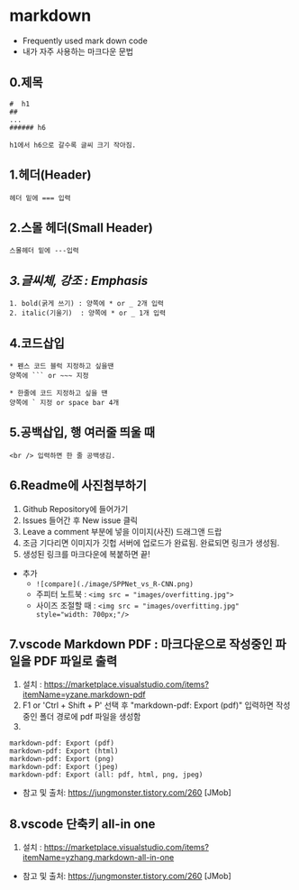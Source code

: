 markdown
===

* Frequently used mark down code
* 내가 자주 사용하는 마크다운 문법

0.제목
---
```
#  h1
##
...
###### h6

h1에서 h6으로 갈수록 글씨 크기 작아짐.
```

1.헤더(Header)
----
```
헤더 밑에 === 입력
```


2.스몰 헤더(Small Header)
----
```
스몰헤더 밑에 ---입력
```


*3.글씨체, 강조 : Emphasis*
---
~~~
1. bold(굵게 쓰기) : 양쪽에 * or _ 2개 입력
2. italic(기울기)  : 양쪽에 * or _ 1개 입력
~~~

4.코드삽입
---
```
* 펜스 코드 블럭 지정하고 싶을땐
양쪽에 ``` or ~~~ 지정

* 한줄에 코드 지정하고 싶을 떈
양쪽에 ` 지정 or space bar 4개
```

5.공백삽입, 행 여러줄 띄울 때
---
```
<br /> 입력하면 한 줄 공백생김.
```

6.Readme에 사진첨부하기
---
1. Github Repository에 들어가기
2. Issues 들어간 후 New issue 클릭
3. Leave a comment 부분에 넣을 이미지(사진) 드래그앤 드랍
4. 조금 기다리면 이미지가 깃헙 서버에 업로드가 완료됨. 완료되면 링크가 생성됨.
5. 생성된 링크를 마크다운에 복붙하면 끝!

* 추가
  * `![compare](./image/SPPNet_vs_R-CNN.png)`
  * 주피터 노트북 :  `<img src = "images/overfitting.jpg">`
  * 사이즈 조절할 때 : `<img src = "images/overfitting.jpg" style="width: 700px;"/>`

7.vscode Markdown PDF : 마크다운으로 작성중인 파일을 PDF 파일로 출력
---
1. 설치 : https://marketplace.visualstudio.com/items?itemName=yzane.markdown-pdf
2. F1 or 'Ctrl + Shift + P' 선택 후 "markdown-pdf: Export (pdf)" 입력하면  작성중인 폴더 경로에 pdf 파일을 생성함
3. 
``` markdown-pdf: Export (settings.json)
markdown-pdf: Export (pdf)
markdown-pdf: Export (html)
markdown-pdf: Export (png)
markdown-pdf: Export (jpeg)
markdown-pdf: Export (all: pdf, html, png, jpeg)
```

* 참고 및 출처: https://jungmonster.tistory.com/260 [JMob]


8.vscode 단축키 all-in one
---
1. 설치 : https://marketplace.visualstudio.com/items?itemName=yzhang.markdown-all-in-one

* 참고 및 출처: https://jungmonster.tistory.com/260 [JMob]